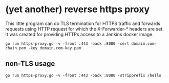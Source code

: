 # (yet another) reverse https proxy

This little program can do TLS termination for HTTPS traffic and forwards requests using HTTP request for which the X-Forwarder-* headers are set. It was created for providing HTTPs access to a Jenkins docker image.

    go run https-proxy.go -v -front :443 -back :8080 -cert domain.com-chain.pem -key domain.com-key.pem

## non-TLS usage

    go run https-proxy.go -v -front :443 -back :8080 -stripprefix /hello
